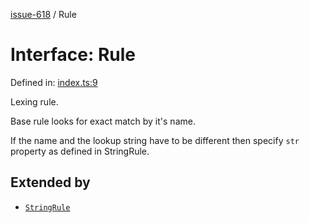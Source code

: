 [issue-618](../README.md) / Rule

# Interface: Rule

Defined in: [index.ts:9](https://github.com/typedoc2md/typedoc-plugin-markdown-scratchpad/blob/main/issues/618/src/index.ts#L9)

Lexing rule.

Base rule looks for exact match by it's name.

If the name and the lookup string have to be different
then specify `str` property as defined in StringRule.

## Extended by

- [`StringRule`](StringRule.md)
